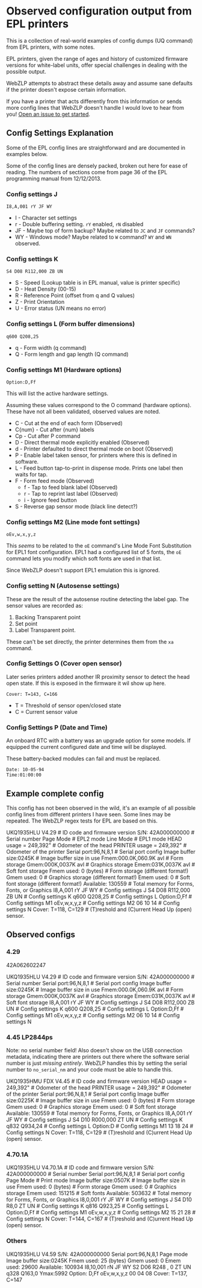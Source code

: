 # Observed configuration output from EPL printers

This is a collection of real-world examples of config dumps (UQ command) from EPL printers, with some notes.

EPL printers, given the range of ages and history of customized firmware versions for white-label units, offer special challenges in dealing with the possible output.

WebZLP attempts to abstract these details away and assume sane defaults if the printer doesn't expose certain information.

If you have a printer that acts differently from this information or sends more config lines that WebZLP doesn't handle I would love to hear from you! [Open an issue to get started](https://github.com/Cellivar/WebZLP/issues/new/choose).

## Config Settings Explanation

Some of the EPL config lines are straightforward and are documented in examples below.

Some of the config lines are densely packed, broken out here for ease of reading. The numbers of sections come from page 36 of the EPL programming manual from 12/12/2013.

### Config settings J

`I8,A,001 rY JF WY`

* I - Character set settings
* r - Double buffering setting. `rY` enabled, `rN` disabled
* JF - Maybe top of form backup? Maybe related to `JC` and `JF` commands?
* WY - Windows mode? Maybe related to `W` command? `WY` and `WN` observed.

### Config settings K

`S4 D08 R112,000 ZB UN`

* S - Speed (Lookup table is in EPL manual, value is printer specific)
* D - Heat Density (00-15)
* R - Reference Point (offset from q and Q values)
* Z - Print Orientation
* U - Error status (UN means no error)

### Config settings L (Form buffer dimensions)

`q600 Q208,25`

* q - Form width (q command)
* Q - Form length and gap length (Q command)

### Config settings M1 (Hardware options)

`Option:D,Ff`

This will list the active hardware settings.

Assuming these values correspond to the O command (hardware options). These have not all been validated, observed values are noted.

* C - Cut at the end of each form (Observed)
* C{num} - Cut after {num} labels
* Cp - Cut after P command
* D - Direct thermal mode explicitly enabled (Observed)
* d - Printer defaulted to direct thermal mode on boot (Observed)
* P - Enable label taken sensor, for printers where this is defined in software.
* L - Feed button tap-to-print in dispense mode. Prints one label then waits for tap.
* F - Form feed mode (Observed)
  * f - Tap to feed blank label (Observed)
  * r - Tap to reprint last label (Observed)
  * i - Ignore feed button
* S - Reverse gap sensor mode (black line detect?)

### Config settings M2 (Line mode font settings)

`oEv,w,x,y,z`

This _seems_ to be related to the `oE` command's Line Mode Font Substitution for EPL1 font configuration. EPL1 had a configured list of 5 fonts, the `oE` command lets you modify which soft fonts are used in that list.

Since WebZLP doesn't support EPL1 emulation this is ignored.

### Config setting N (Autosense settings)

These are the result of the autosense routine detecting the label gap. The
sensor values are recorded as:

1. Backing Transparent point
2. Set point
3. Label Transparent point.

These can't be set directly, the printer determines them from the `xa` command.

### Config Settings O (Cover open sensor)

Later series printers added another IR proximity sensor to detect the head open state. If this is exposed in the firmware it wil show up here.

`Cover: T=143, C=166`

* T = Threshold of sensor open/closed state
* C = Current sensor value

### Config Settings P (Date and Time)

An onboard RTC with a battery was an upgrade option for some models. If equipped the current configured date and time will be displayed.

These battery-backed modules can fail and must be replaced.

`Date: 10-05-94`  
`Time:01:00:00`

## Example complete config

This config has not been observed in the wild, it's an example of all possible config lines from different printers I have seen. Some lines may be repeated. The WebZLP regex tests for EPL are based on this.

UKQ1935HLU     V4.29    # ID code and firmware version
S/N: 42A000000000       # Serial number
Page Mode               # EPL2 mode
Line Mode               # EPL1 mode
HEAD    usage =     249,392"    # Odometer of the head
PRINTER usage =     249,392"    # Odometer of the printer
Serial port:96,N,8,1    # Serial port config
Image buffer size:0245K # Image buffer size in use
Fmem:000.0K,060.9K avl  # Form storage
Gmem:000K,0037K avl     # Graphics storage
Emem:031K,0037K avl     # Soft font storage
Fmem used: 0 (bytes)    # Form storage (different format!)
Gmem used: 0            # Graphics storage (different format!)
Emem used: 0            # Soft font storage (different format!)
Available: 130559       # Total memory for Forms, Fonts, or Graphics
I8,A,001 rY JF WY       # Config settings J
S4 D08 R112,000 ZB UN   # Config settings K
q600 Q208,25            # Config settings L
Option:D,Ff             # Config settings M1
oEv,w,x,y,z             # Config settings M2
06 10 14                # Config settings N
Cover: T=118, C=129     # (T)reshold and (C)urrent Head Up (open) sensor.

## Observed configs

### 4.29

42A062602247

UKQ1935HLU     V4.29    # ID code and firmware version
S/N: 42A000000000       # Serial number
Serial port:96,N,8,1    # Serial port config
Image buffer size:0245K # Image buffer size in use
Fmem:000.0K,060.9K avl  # Form storage
Gmem:000K,0037K avl     # Graphics storage
Emem:031K,0037K avl     # Soft font storage
I8,A,001 rY JF WY       # Config settings J
S4 D08 R112,000 ZB UN   # Config settings K
q600 Q208,25            # Config settings L
Option:D,Ff             # Config settings M1
oEv,w,x,y,z             # Config settings M2
06 10 14                # Config settings N

### 4.45 LP2844ps

Note: no serial number field! Also doesn't show on the USB connection metadata, indicating there are printers out there where the software serial number is just _missing entirely_. WebZLP handles this by setting the serial number to `no_serial_nm` and your code must be able to handle this.

UKQ1935HMU  FDX V4.45           # ID code and firmware version
HEAD    usage =     249,392"    # Odometer of the head
PRINTER usage =     249,392"    # Odometer of the printer
Serial port:96,N,8,1            # Serial port config
Image buffer size:0225K         # Image buffer size in use
Fmem used: 0 (bytes)            # Form storage
Gmem used: 0                    # Graphics storage
Emem used: 0                    # Soft font storage
Available: 130559               # Total memory for Forms, Fonts, or Graphics
I8,A,001 rY JF WY               # Config settings J
S4 D10 R000,000 ZT UN           # Config settings K
q832 Q934,24                    # Config settings L
Option:D                        # Config settings M1
13 18 24                        # Config settings N
Cover: T=118, C=129             # (T)reshold and (C)urrent Head Up (open) sensor.

### 4.70.1A

UKQ1935HLU       V4.70.1A   # ID code and firmware version
S/N: 42A000000000           # Serial number
Serial port:96,N,8,1        # Serial port config
Page Mode                   # Print mode
Image buffer size:0507K     # Image buffer size in use
Fmem used: 0 (bytes)        # Form storage
Gmem used: 0                # Graphics storage
Emem used: 151215           # Soft fonts
Available: 503632           # Total memory for Forms, Fonts, or Graphics
I8,0,001 rY JF WY           # Config settings J
S4 D10 R8,0 ZT UN           # Config settings K
q816 Q923,25                # Config settings L
Option:D,Ff                 # Config settings M1
oEv,w,x,y,z                 # Config settings M2
15 21 28                    # Config settings N
Cover: T=144, C=167         # (T)reshold and (C)urrent Head Up (open) sensor.

### Others

UKQ1935HLU V4.59
S/N: 42A000000000
Serial port:96,N,8,1
Page mode
Image buffer size:0245K
Fmem used: 25 (bytes)
Gmem used: 0
Emem used: 29600
Available: 100934
I8,10,001 rN JF WY
S2 D06 R248 , 0 ZT UN
q328 Q163,0 Ymax:5992
Option: D,Ff
oEv,w,x,y,z
00 04 08
Cover: T=137, C=147
